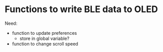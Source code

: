 # Functions to write BLE data to OLED

Need:
- function to update preferences
  - store in global variable?
- function to change scroll speed

